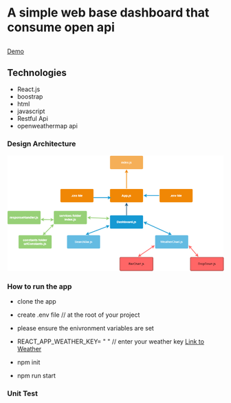 # A  simple web base dashboard that consume open api

##
[Demo](https://weather-data-forcast.firebaseapp.com/)

## Technologies
- React.js
- boostrap
- html
- javascript
- Restful Api
- openweathermap api
### Design Architecture
  ![alt text](https://github.com/gloriaconcepto/web-open-api/blob/main/public/web-dashboard-architecture.png)

### How to run the app
- clone the app

- create .env file // at the root of your project

- please ensure the enivronment variables are set
   
 - REACT_APP_WEATHER_KEY= " " // enter your weather key [Link to Weather](https://openweathermap.org/forecast16)
    

- npm init

- npm run start

### Unit Test



